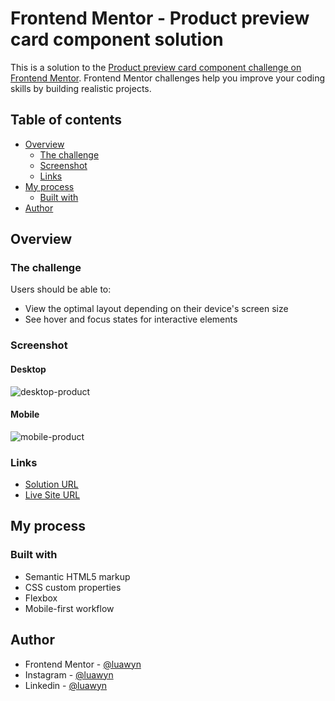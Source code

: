 # Frontend Mentor - Product preview card component solution

This is a solution to the [Product preview card component challenge on Frontend Mentor](https://www.frontendmentor.io/challenges/product-preview-card-component-GO7UmttRfa). Frontend Mentor challenges help you improve your coding skills by building realistic projects. 

## Table of contents

- [Overview](#overview)
  - [The challenge](#the-challenge)
  - [Screenshot](#screenshot)
  - [Links](#links)
- [My process](#my-process)
  - [Built with](#built-with)
- [Author](#author)


## Overview

### The challenge

Users should be able to:

- View the optimal layout depending on their device's screen size
- See hover and focus states for interactive elements

### Screenshot

#### Desktop
![desktop-product](https://user-images.githubusercontent.com/92114917/201434920-9f46bc05-1d10-4254-87f0-d6a5c827f698.png)

#### Mobile
![mobile-product](https://user-images.githubusercontent.com/92114917/201434958-c3dbfef5-29a5-427b-976b-0364e564137c.png)

### Links

- [Solution URL](https://www.frontendmentor.io/solutions/responsive-page-using-flexbox-93YLynwJyo)
- [Live Site URL](https://luawyn.github.io./project-product-page/)

## My process

### Built with

- Semantic HTML5 markup
- CSS custom properties
- Flexbox
- Mobile-first workflow

## Author

- Frontend Mentor - [@luawyn](https://www.frontendmentor.io/profile/luawyn)
- Instagram - [@luawyn](https://www.instagram.com/luawyn)
- Linkedin - [@luawyn](www.linkedin.com/in/luawyn)

